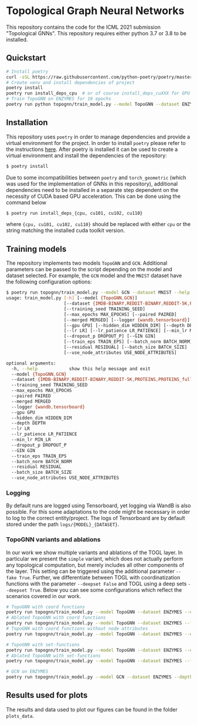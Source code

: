 # Topological Graph Neural Networks

This repository contains the code for the ICML 2021 submission "Topological
GNNs".  This repository requires either python 3.7 or 3.8 to be installed.

## Quickstart
```bash
# Install poetry
curl -sSL https://raw.githubusercontent.com/python-poetry/poetry/master/get-poetry.py | python -
# Create venv and install dependencies of project
poetry install
poetry run install_deps_cpu  # or of course install_deps_cuXXX for GPU support
# Train TopoGNN on ENZYMES for 10 epochs
poetry run python topognn/train_model.py --model TopoGNN --dataset ENZYMES --max_epochs 10
```

## Installation
This repository uses `poetry` in order to manage dependencies and provide
a virtual environment for the project.  In order to install `poetry` please
refer to the instructions [here](https://python-poetry.org/docs/#installation).
After poetry is installed it can be used to create a virtual environment and
install the dependencies of the repository:

```bash
$ poetry install
```

Due to some incompatibilities between `poetry` and `torch_geometric` (which was
used for the implementation of GNNs in this repository), additional
dependencies need to be installed in a separate step dependent on the necessity
of CUDA based GPU acceleration.  This can be done using the command below

```bash
$ poetry run install_deps_{cpu, cu101, cu102, cu110}
```

where `{cpu, cu101, cu102, cu110}` should be replaced with either `cpu` or the
string matching the installed cuda toolkit version.

## Training models
The repository implements two models `TopoGNN` and `GCN`.  Additional
parameters can be passed to the script depending on the model and dataset
selected. For example, the `GCN` model and the `MNIST` dataset have the
following configuration options:
```bash
$ poetry run topognn/train_model.py --model GCN --dataset MNIST --help
usage: train_model.py [-h] [--model {TopoGNN,GCN}]
                      [--dataset {IMDB-BINARY,REDDIT-BINARY,REDDIT-5K,PROTEINS,PROTEINS_full,ENZYMES,DD,MUTAG,MNIST,CIFAR10,PATTERN,CLUSTER,Necklaces,Cycles,NoCycles}]
                      [--training_seed TRAINING_SEED]
                      [--max_epochs MAX_EPOCHS] [--paired PAIRED]
                      [--merged MERGED] [--logger {wandb,tensorboard}]
                      [--gpu GPU] [--hidden_dim HIDDEN_DIM] [--depth DEPTH]
                      [--lr LR] [--lr_patience LR_PATIENCE] [--min_lr MIN_LR]
                      [--dropout_p DROPOUT_P] [--GIN GIN]
                      [--train_eps TRAIN_EPS] [--batch_norm BATCH_NORM]
                      [--residual RESIDUAL] [--batch_size BATCH_SIZE]
                      [--use_node_attributes USE_NODE_ATTRIBUTES]

optional arguments:
  -h, --help            show this help message and exit
  --model {TopoGNN,GCN}
  --dataset {IMDB-BINARY,REDDIT-BINARY,REDDIT-5K,PROTEINS,PROTEINS_full,ENZYMES,DD,MUTAG,MNIST,CIFAR10,PATTERN,CLUSTER,Necklaces,Cycles,NoCycles}
  --training_seed TRAINING_SEED
  --max_epochs MAX_EPOCHS
  --paired PAIRED
  --merged MERGED
  --logger {wandb,tensorboard}
  --gpu GPU
  --hidden_dim HIDDEN_DIM
  --depth DEPTH
  --lr LR
  --lr_patience LR_PATIENCE
  --min_lr MIN_LR
  --dropout_p DROPOUT_P
  --GIN GIN
  --train_eps TRAIN_EPS
  --batch_norm BATCH_NORM
  --residual RESIDUAL
  --batch_size BATCH_SIZE
  --use_node_attributes USE_NODE_ATTRIBUTES
```

### Logging
By default runs are logged using Tensorboard, yet logging via WandB is also
possible. For this some adaptations to the code might be necessary in order to
log to the correct entity/project.  The logs of Tensorboard are by default
stored under the path `logs/{MODEL}_{DATASET}`.

### TopoGNN variants and ablations
In our work we show multiple variants and ablations of the TOGL layer. In
particular we present the `simple` variant, which does not actually perform any
topological computation, but merely includes all other components of the layer.
This setting can be triggered using the additional parameter `--fake True`.
Further, we differentiate between TOGL with coordinatization functions with the
parameter `--deepset False` and TOGL using a deep sets `--deepset True`.  Below
you can see some configurations which reflect the scenarios covered in our
work.

```bash
# TopoGNN with coord functions
poetry run topognn/train_model.py --model TopoGNN --dataset ENZYMES --depth 3 --batch_size 20 --lr 0.0007 --lr_patience 25 --min_lr 0.000001
# Ablated TopoGNN with coord functions
poetry run topognn/train_model.py --model TopoGNN --dataset ENZYMES --fake True --depth 3 --batch_size 20 --lr 0.0007 --lr_patience 25 --min_lr 0.000001
# TopoGNN with coord functions without node attributes
poetry run topognn/train_model.py --model TopoGNN --dataset ENZYMES --depth 3 --batch_size 20 --lr 0.0007 --lr_patience 25 --min_lr 0.000001 --use_node_attributes False

# TopoGNN with set-functions
poetry run topognn/train_model.py --model TopoGNN --dataset ENZYMES --deepset True --depth 3 --batch_size 20 --lr 0.0007 --lr_patience 25 --min_lr 0.000001
# Ablated TopoGNN with set-functions
poetry run topognn/train_model.py --model TopoGNN --dataset ENZYMES --fake True --deepset True --depth 3 --batch_size 20 --lr 0.0007 --lr_patience 25 --min_lr 0.000001

# GCN on ENZYMES
poetry run topognn/train_model.py --model GCN --dataset ENZYMES --depth 4 --batch_size 20 --lr 0.0007 --lr_patience 25 --min_lr 0.000001
```

## Results used for plots
The results and data used to plot our figures can be found in the folder
`plots_data`.
